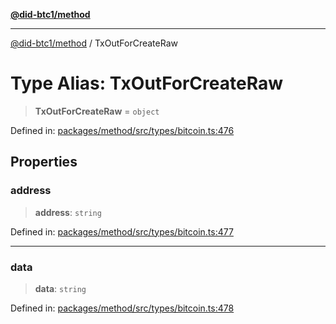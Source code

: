 [**@did-btc1/method**](../README.md)

***

[@did-btc1/method](../globals.md) / TxOutForCreateRaw

# Type Alias: TxOutForCreateRaw

> **TxOutForCreateRaw** = `object`

Defined in: [packages/method/src/types/bitcoin.ts:476](https://github.com/dcdpr/did-btc1-js/blob/4ab6f9915d95beed9bc633644c9db1539395f512/packages/method/src/types/bitcoin.ts#L476)

## Properties

### address

> **address**: `string`

Defined in: [packages/method/src/types/bitcoin.ts:477](https://github.com/dcdpr/did-btc1-js/blob/4ab6f9915d95beed9bc633644c9db1539395f512/packages/method/src/types/bitcoin.ts#L477)

***

### data

> **data**: `string`

Defined in: [packages/method/src/types/bitcoin.ts:478](https://github.com/dcdpr/did-btc1-js/blob/4ab6f9915d95beed9bc633644c9db1539395f512/packages/method/src/types/bitcoin.ts#L478)
